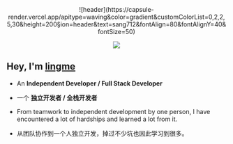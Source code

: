 <div align=center>
![header](https://capsule-render.vercel.app/apitype=waving&color=gradient&customColorList=0,2,2,5,30&height=200&section=header&text=sang712&fontAlign=80&fontAlignY=40&fontSize=50)
</div>

<p align="center" style="pointer-events:none;"> 
   <img alingn="center" src="https://view-count.glitch.me/count.svg" />
 </p>

## Hey, I'm [lingme](https://lingmin.me/)

* An <b>Independent Developer / Full Stack Developer</b>

* 一个 <b>独立开发者 / 全栈开发者</b>

* From teamwork to independent development by one person, I have encountered a lot of hardships and learned a lot from it.

* 从团队协作到一个人独立开发，掉过不少坑也因此学习到很多。
